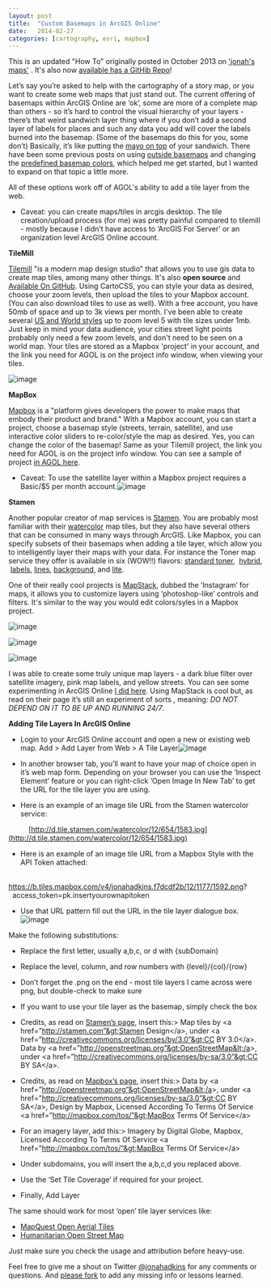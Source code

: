 ```yaml
---
layout: post
title:  "Custom Basemaps in ArcGIS Online"
date:   2014-02-27
categories: [cartography, esri, mapbox]
---
```


This is an updated "How To" originally posted in October 2013 on ['jonah's maps'](http://jonahsmaps.Tumblr.Com/post/63650958094/customized-basemaps-and-layers-in-arcgis-online)&nbsp;. It's also now&nbsp;[available has a GitHib Repo](http://github.com/jonahadkins/Custom-Basemaps-In-AGOL)!

Let’s say you’re asked to help with the cartography of a story map, or you want to create some web maps that just stand out. The current offering of basemaps within ArcGIS Online are ‘ok’, some are more of a complete map than others - so it’s hard to control the visual hierarchy of your layers - there’s that weird sandwich layer thing where if you don’t add a second layer of labels for places and such any data you add will cover the labels burned into the basemap. (Some of the basemaps do this for you, some don’t) Basically, it’s like putting the [mayo on top](http://bit.ly/GOe8Yi)&nbsp;of your sandwich. There have been some previous posts on using [outside basemaps](http://blogs.esri.com/esri/arcgis/2013/04/01/using-stamen-and-mapbox-tilesets-as-basemaps-in-arcgis-com/) and changing the [predefined basemap colors](http://mappingcenter.esri.com/index.cfm?fa=ask.answers&amp;q=2163), which helped me get started, but I wanted to expand on that topic a little more.

All of these options work off of AGOL's ability to add a tile layer from the web.

*   Caveat: you can create maps/tiles in arcgis desktop. The tile creation/upload process (for me) was pretty painful compared to tilemill - mostly because I didn’t have access to ‘ArcGIS For Server’ or an organization level ArcGIS Online account.

**TileMill**

[Tilemill](https://www.Mapbox.Com/tilemill/) "is a modern map design studio" that allows you to use gis data to create map tiles, among many other things. It's also **open source** and [Available On GitHub](https://github.Com/mapbox/tilemill). Using CartoCSS, you can style your data as desired, choose your zoom levels, then upload the tiles to your Mapbox account. (You can also download tiles to use as well). With a free account, you have 50mb of space and up to 3k views per month. I've been able to create several [US and World styles](https://a.Tiles.Mapbox.Com/v3/jonahadkins.H7hl0lm6/page.Html?Secure=1#2/45.0/14.1) up to zoom level 5 with tile sizes under 1mb. Just keep in mind your data audience, your cities street light points probably only need a few zoom levels, and don't need to be seen on a world map. Your tiles are stored as a Mapbox 'project' in your account, and the link you need for AGOL is on the project info window, when viewing your tiles.

![image](https://68.media.tumblr.com/5fc2231c7ee99caf27dd2564728bfce4/tumblr_inline_mugl2hpLxx1qb1e5d.jpg)

**MapBox**

[Mapbox](https://www.mapbox.com/about/) is a "platform gives developers the power to make maps that embody their product and brand." With a Mapbox account, you can start a project, choose a basemap style (streets, terrain, satellite), and use interactive color sliders to re-color/style the map as desired. Yes, you can change the color of the basemap! Same as your Tilemill project, the link you need for AGOL is on the project info window. You can see a sample of project [in AGOL here](http://bit.ly/19dMb49).

*   Caveat: To use the satellite layer within a Mapbox project requires a Basic/$5 per month account.![image](https://68.media.tumblr.com/da97e82614aaaf0f13e451e01f8e84cb/tumblr_inline_mugl36m1yd1qb1e5d.jpg)

**Stamen**

Another popular creator of map services is [Stamen](http://stamen.com/). You are probably most familiar with their [watercolor](http://maps.stamen.com/watercolor/embed#4/42.74/-81.97)&nbsp;map tiles, but they also have several others that can be consumed in many ways through ArcGIS. Like Mapbox, you can specify subsets of their basemaps when adding a tile layer, which allow you to intelligently layer their maps with your data. For instance the Toner map service they offer is available in six (WOW!!) flavors:&nbsp;[standard toner](http://maps.stamen.com/toner/#12/37.7706/-122.3782), &nbsp;[hybrid](http://maps.stamen.com/toner-hybrid/), &nbsp;[labels](http://maps.stamen.com/toner-labels/),&nbsp;[lines](http://maps.stamen.com/toner-lines/),&nbsp;[background](http://maps.stamen.com/toner-background/#12/37.7706/-122.3782), and&nbsp;[lite](http://maps.stamen.com/toner-lite/#12/37.7706/-122.3782).

One of their really cool projects is [MapStack](http://stamen.com/whatwedo/mapstack),&nbsp;dubbed the ‘Instagram’ for maps, it allows you to customize layers using ‘photoshop-like’ controls and filters. It's similar to the way you would edit colors/syles in a Mapbox project.

![image](https://68.media.tumblr.com/5ad88b2756cc9fb6b3276dd349dc62f4/tumblr_inline_mugldlyeeB1qb1e5d.jpg)

![image](https://68.media.tumblr.com/628c529ec7e29939d9c343a6d3c6ddb2/tumblr_inline_mugldzM1lH1qb1e5d.jpg)

![image](https://68.media.tumblr.com/97b7fbb88c4d276578a00a507b8d08ae/tumblr_inline_mugleeLsvH1qb1e5d.jpg)

I was able to create some truly unique map layers - a dark blue filter over satellite imagery, pink map labels, and yellow streets. You can see some experimenting in ArcGIS Online [I did here](http://bit.ly/17kCNZw). Using MapStack is cool but, as read on their page it’s still an experiment of sorts , meaning: _DO NOT DEPEND ON IT TO BE UP AND RUNNING 24/7_.

**Adding Tile Layers In ArcGIS Online**

*   Login to your ArcGIS Online account and open a new or existing web map. Add &gt; Add Layer from Web &gt; A Tile Layer![image](https://68.media.tumblr.com/ecd93c17bb55aa1d5b2f5ec458e73dcd/tumblr_inline_muglf7diQF1qb1e5d.jpg)

*   In another browser tab, you’ll want to have your map of choice open in it’s web map form. Depending on your browser you can use the ‘Inspect Element’ feature or you can right-click ‘Open Image In New Tab’ to get the URL for the tile layer you are using.

*   Here is an example of an image tile URL from the Stamen watercolor service:

&nbsp; &nbsp; &nbsp; &nbsp; &nbsp;&nbsp;[http://d.tile.stamen.com/watercolor/12/654/1583.jpg](http://d.tile.stamen.com/watercolor/12/654/1583.jpg)

*   Here is an example of an image tile URL from a Mapbox Style with the API Token attached:&nbsp;

&nbsp; &nbsp; &nbsp; &nbsp; &nbsp; https://b.tiles.mapbox.com/v4/jonahadkins.f7dcdf2b/12/1177/1592.png? &nbsp; &nbsp; &nbsp; &nbsp; &nbsp; access_token=pk.insertyourownapitoken

*   Use that URL pattern fill out the URL in the tile layer dialogue box.![image](https://68.media.tumblr.com/e909b96320e7e51c5f1d46450c809fc5/tumblr_inline_muglgcXiG61qb1e5d.jpg)

Make the following substitutions:

*   Replace the first letter, usually a,b,c, or d with {subDomain)
*   Replace the level, column, and row numbers with {level}/{col}/{row}
*   Don’t forget the .png on the end - most tile layers I came across were png, but double-check to make sure
*   If you want to use your tile layer as the basemap, simply check the box
*   Credits, as read on [Stamen’s page](http://maps.stamen.com/), insert this:> Map tiles by &lt;a href=”http://stamen.com”&gt;Stamen Design&lt;/a&gt;, under &lt;a href=”http://creativecommons.org/licenses/by/3.0”&gt;CC BY 3.0&lt;/a&gt;. Data by &lt;a href=”http://openstreetmap.org”&gt;OpenStreetMap&lt;/a&gt;, under &lt;a href=”http://creativecommons.org/licenses/by-sa/3.0”&gt;CC BY SA&lt;/a&gt;.

*   Credits, as read on [Mapbox’s page](https://www.mapbox.com/help/#attribution), insert this:> Data by &lt;a href=”http://openstreetmap.org”&gt;OpenStreetMap&lt;/a&gt;, under &lt;a href=”http://creativecommons.org/licenses/by-sa/3.0”&gt;CC BY SA&lt;/a&gt;, Design by Mapbox, Licensed According To Terms Of Service &lt;a href=”http://mapbox.com/tos/”&gt;MapBox Terms Of Service&lt;/a&gt;

*   For an imagery layer, add this:> Imagery by Digital Globe, Mapbox, Licensed According To Terms Of Service &lt;a href=”http://mapbox.com/tos/”&gt;MapBox Terms Of Service&lt;/a&gt;

*   Under subdomains, you will insert the a,b,c,d you replaced above.
*   Use the ‘Set Tile Coverage’ if required for your project.
*   Finally, Add Layer

The same should work for most ‘open’ tile layer services like:

*   [MapQuest Open Aerial Tiles](http://bit.ly/19oRKyp)
*   [Humanitarian Open Street Map](http://bit.ly/19oWcxa)

Just make sure you check the usage and attribution before heavy-use.

Feel free to give me a shout on Twitter [@jonahadkins​](https://twitter.com/jonahadkins)&nbsp;for any comments or questions. And [please fork](http://github.com/jonahadkins/Custom-Basemaps-In-AGOL) to add any missing info or lessons learned.
